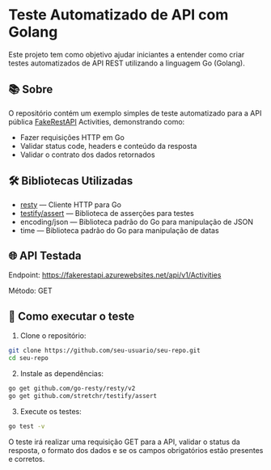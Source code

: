 
# Teste Automatizado de API com Golang

Este projeto tem como objetivo ajudar iniciantes a entender como criar testes automatizados de API REST utilizando a linguagem Go (Golang).



## 📚 Sobre

O repositório contém um exemplo simples de teste automatizado para a API pública [FakeRestAPI](https://fakerestapi.azurewebsites.net/api/v1/Activities) Activities, demonstrando como:

- Fazer requisições HTTP em Go
- Validar status code, headers e conteúdo da resposta
- Validar o contrato dos dados retornados

## 🛠️ Bibliotecas Utilizadas

- [resty](https://github.com/go-resty/resty) — Cliente HTTP para Go
- [testify/assert](https://github.com/go-resty/resty) — Biblioteca de asserções para testes
- encoding/json — Biblioteca padrão do Go para manipulação de JSON
- time — Biblioteca padrão do Go para manipulação de datas


## 🌐 API Testada

Endpoint: https://fakerestapi.azurewebsites.net/api/v1/Activities

Método: GET

## 🚀 Como executar o teste

1. Clone o repositório:

```bash
git clone https://github.com/seu-usuario/seu-repo.git
cd seu-repo
```

2. Instale as dependências:

```bash
go get github.com/go-resty/resty/v2
go get github.com/stretchr/testify/assert
```

3. Execute os testes:

```bash
go test -v
```

O teste irá realizar uma requisição GET para a API, validar o status da resposta, o formato dos dados e se os campos obrigatórios estão presentes e corretos.

